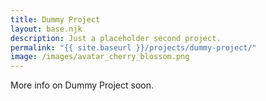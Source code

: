 ```yaml
---
title: Dummy Project
layout: base.njk
description: Just a placeholder second project.
permalink: "{{ site.baseurl }}/projects/dummy-project/"
image: /images/avatar_cherry_blossom.png
---
```


More info on Dummy Project soon.
